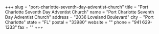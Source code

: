 +++
slug = "port-charlotte-seventh-day-adventist-church"
title = "Port Charlotte Seventh Day Adventist Church"
name = "Port Charlotte Seventh Day Adventist Church"
address = "2036 Loveland Boulevard"
city = "Port Charlotte"
state = "FL"
postal = "33980"
website = ""
phone = "941 629-1333"
fax = ""
+++
